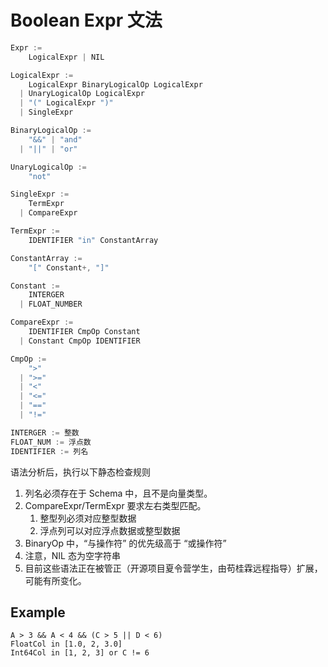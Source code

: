 # Boolean Expr 文法
```go
Expr := 
    LogicalExpr | NIL

LogicalExpr := 
    LogicalExpr BinaryLogicalOp LogicalExpr 
  | UnaryLogicalOp LogicalExpr
  | "(" LogicalExpr ")"
  | SingleExpr

BinaryLogicalOp := 
    "&&" | "and" 
  | "||" | "or"

UnaryLogicalOp :=
    "not"

SingleExpr := 
    TermExpr
  | CompareExpr

TermExpr := 
    IDENTIFIER "in" ConstantArray

ConstantArray := 
    "[" Constant+, "]"

Constant := 
    INTERGER
  | FLOAT_NUMBER 

CompareExpr := 
    IDENTIFIER CmpOp Constant
  | Constant CmpOp IDENTIFIER

CmpOp := 
    ">"
  | ">="
  | "<"
  | "<="
  | "=="
  | "!="

INTERGER := 整数
FLOAT_NUM := 浮点数
IDENTIFIER := 列名
```

语法分析后，执行以下静态检查规则
1. 列名必须存在于 Schema 中，且不是向量类型。
2. CompareExpr/TermExpr 要求左右类型匹配。
   1. 整型列必须对应整型数据
   2. 浮点列可以对应浮点数据或整型数据
3. BinaryOp 中，“与操作符” 的优先级高于 “或操作符”
4. 注意，NIL 态为空字符串
5. 目前这些语法正在被管正（开源项目夏令营学生，由苟桂霖远程指导）扩展，可能有所变化。

## Example
```
A > 3 && A < 4 && (C > 5 || D < 6)
FloatCol in [1.0, 2, 3.0]
Int64Col in [1, 2, 3] or C != 6
```
